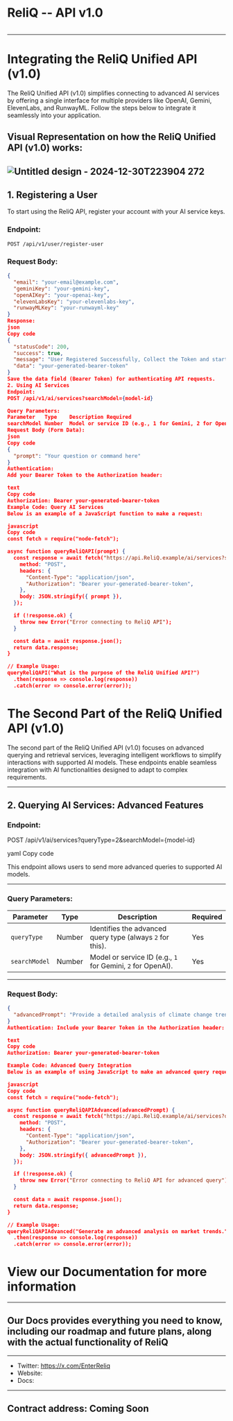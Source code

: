 # ReliQ -- API v1.0
![]()

---

# Integrating the ReliQ Unified API (v1.0)

The ReliQ Unified API (v1.0) simplifies connecting to advanced AI services by offering a single interface for multiple providers like OpenAI, Gemini, ElevenLabs, and RunwayML. Follow the steps below to integrate it seamlessly into your application.

## Visual Representation on how the ReliQ Unified API (v1.0) works: 

![Untitled design - 2024-12-30T223904 272]()
---

## 1. Registering a User

To start using the ReliQ API, register your account with your AI service keys.

### **Endpoint:**
`POST /api/v1/user/register-user`

### **Request Body:**
```json
{
  "email": "your-email@example.com",
  "geminiKey": "your-gemini-key",
  "openAIKey": "your-openai-key",
  "elevenLabsKey": "your-elevenlabs-key",
  "runwayMLKey": "your-runwayml-key"
}
Response:
json
Copy code
{
  "statusCode": 200,
  "success": true,
  "message": "User Registered Successfully, Collect the Token and start playing!",
  "data": "your-generated-bearer-token"
}
Save the data field (Bearer Token) for authenticating API requests.
2. Using AI Services
Endpoint:
POST /api/v1/ai/services?searchModel={model-id}

Query Parameters:
Parameter	Type	Description	Required
searchModel	Number	Model or service ID (e.g., 1 for Gemini, 2 for OpenAI, etc.)	Yes
Request Body (Form Data):
json
Copy code
{
  "prompt": "Your question or command here"
}
Authentication:
Add your Bearer Token to the Authorization header:

text
Copy code
Authorization: Bearer your-generated-bearer-token
Example Code: Query AI Services
Below is an example of a JavaScript function to make a request:

javascript
Copy code
const fetch = require("node-fetch");

async function queryReliQAPI(prompt) {
  const response = await fetch("https://api.ReliQ.example/ai/services?searchModel=4", {
    method: "POST",
    headers: {
      "Content-Type": "application/json",
      "Authorization": "Bearer your-generated-bearer-token",
    },
    body: JSON.stringify({ prompt }),
  });

  if (!response.ok) {
    throw new Error("Error connecting to ReliQ API");
  }

  const data = await response.json();
  return data.response;
}

// Example Usage:
queryReliQAPI("What is the purpose of the ReliQ Unified API?")
  .then(response => console.log(response))
  .catch(error => console.error(error));

```

# The Second Part of the ReliQ Unified API (v1.0)

The second part of the ReliQ Unified API (v1.0) focuses on advanced querying and retrieval services, leveraging intelligent workflows to simplify interactions with supported AI models. These endpoints enable seamless integration with AI functionalities designed to adapt to complex requirements.

---

## 2. Querying AI Services: Advanced Features

### Endpoint:
POST /api/v1/ai/services?queryType=2&searchModel={model-id}

yaml
Copy code

This endpoint allows users to send more advanced queries to supported AI models.

---

### Query Parameters:

| Parameter       | Type   | Description                                                   | Required |
|------------------|--------|---------------------------------------------------------------|----------|
| `queryType`      | Number | Identifies the advanced query type (always `2` for this).     | Yes      |
| `searchModel`    | Number | Model or service ID (e.g., `1` for Gemini, `2` for OpenAI).   | Yes      |

---

### Request Body:

```json
{
  "advancedPrompt": "Provide a detailed analysis of climate change trends using AI insights."
}
Authentication: Include your Bearer Token in the Authorization header:

text
Copy code
Authorization: Bearer your-generated-bearer-token

Example Code: Advanced Query Integration
Below is an example of using JavaScript to make an advanced query request:

javascript
Copy code
const fetch = require("node-fetch");

async function queryReliQAPIAdvanced(advancedPrompt) {
  const response = await fetch("https://api.ReliQ.example/ai/services?queryType=2&searchModel=23", {
    method: "POST",
    headers: {
      "Content-Type": "application/json",
      "Authorization": "Bearer your-generated-bearer-token",
    },
    body: JSON.stringify({ advancedPrompt }),
  });

  if (!response.ok) {
    throw new Error("Error connecting to ReliQ API for advanced query");
  }

  const data = await response.json();
  return data.response;
}

// Example Usage:
queryReliQAPIAdvanced("Generate an advanced analysis on market trends.")
  .then(response => console.log(response))
  .catch(error => console.error(error));
```
# View our Documentation for more information

---

## Our Docs provides everything you need to know, including our roadmap and future plans, along with the actual functionality of ReliQ

---

- Twitter: https://x.com/EnterReliq
- Website:  
- Docs: 

---

## Contract address: Coming Soon
